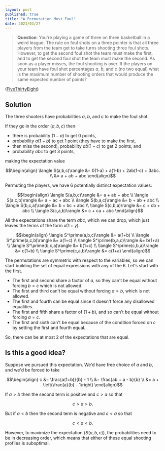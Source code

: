 ```yaml
---
layout: post
published: true
title: "A Permutation Most Foul"
date: 2021/03/27
---
```


>**Question**: You're playing a game of three on three basketball in a weird league. The rule on foul shots on a three pointer is that all three players from the team get to take turns shooting three foul shots. However, to get the second foul shot the team must make the first, and to get the second foul shot the team must make the second. As soon as a player misses, the foul shooting is over. If the players on your team have foul shot percentages $a,$ $b,$ and $c$ (no two equal) what is the maximum number of shooting orders that would produce the same expected number of points?

<!--more-->

([FiveThirtyEight](https://fivethirtyeight.com/features/can-you-solve-march-mathness/))

## Solution

The three shooters have probabilities $a,$ $b,$ and $c$ to make the foul shot. 

If they go in the order $(a,b,c)$ then 

- there is probability $(1-a)$ to get $0$ points, 
- probability $a(1-b)$ to get $1$ point (they have to make the first, 
- then miss the second), probability $ab(1-c)$ to get $2$ points, and 
- probability $abc$ to get $3$ points, 

making the expectation value

$$\begin{align}
  \langle S(a,b,c)\rangle &= 0(1-a) + a(1-b) + 2ab(1-c) + 3abc. \\
     &= a + ab + abc
\end{align}$$

Permuting the players, we have $6$ potentially distinct expectation values:

$$\begin{align}
  \langle S(a,b,c)\rangle &= a + ab + abc  \\
  \langle S(a,c,b)\rangle &= a + ac + abc  \\
  \langle S(b,a,c)\rangle &= b + ab + abc  \\
  \langle S(b,c,a)\rangle &= b + bc + abc  \\
  \langle S(c,b,a)\rangle &= c + cb + abc  \\
  \langle S(c,a,b)\rangle &= c + ca + abc 
\end{align}$$

All the expectations share the term $abc,$ which we can drop, which just leaves the terms of the form $x(1+y).$


$$\begin{align}
  \langle S^\prime(a,b,c)\rangle &= a(1+b) \\
  \langle S^\prime(a,c,b)\rangle &= a(1+c) \\
  \langle S^\prime(b,a,c)\rangle &= b(1+a) \\
  \langle S^\prime(b,c,a)\rangle &= b(1+c) \\
  \langle S^\prime(c,b,a)\rangle &= c(1+b) \\
  \langle S^\prime(c,a,b)\rangle &= c(1+a)
\end{align}$$

The permutations are symmetric with respect to the variables, so we can start building the set of equal expressions with any of the $6.$ Let's start with the first.

- The first and second share a factor of $a,$ so they can't be equal without forcing $b=c$ which is not allowed.
- The first and third can't be equal without forcing $a=b,$ which is not allowed.
- The first and fourth can be equal since it doesn't force any disallowed equalities.
- The first and fifth share a factor of $(1+b),$ and so can't be equal without forcing $a=c.$
- The first and sixth can't be equal because of the condition forced on $c$ by setting the first and fourth equal.

So, there can be at most $2$ of the expectations that are equal.

## Is this a good idea?

Suppose we pursued this expectation. We'd have free choice of $a$ and $b,$ and we'd be forced to take

$$\begin{align} 
  c &= \frac{a(1+b)}{b} - 1 \\
    &= \frac{ab + a - b}{b} \\
    &= a + \left(\frac{a}{b} - 1\right)
\end{align}$$

If $a > b$ then the second term is positive and $c > a$ so that

$$ c > a > b. $$

But if $a < b$ then the second term is negative and $c < a$ so that

$$ c < a < b. $$

However, to maximize the expectation $\langle S(a,b,c)\rangle,$ the probabilities need to be in decreasing order, which means that either of these equal shooting profiles is suboptimal.


<br>
